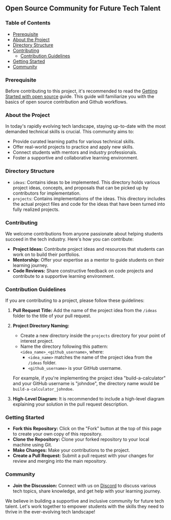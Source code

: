## Open Source Community for Future Tech Talent

### Table of Contents

- [Prerequisite](#prerequisite)
- [About the Project](#about-the-project)
- [Directory Structure](#directory-structure)
- [Contributing](#contributing)
  - [Contribution Guidelines](#contribution-guidelines)
- [Getting Started](#getting-started)
- [Community](#community)

### Prerequisite

Before contributing to this project, it's recommended to read the [Getting Started with open source](https://github.com/gabrieldemarmiesse/getting_started_open_source/tree/master) guide. This guide will familiarize you with the basics of open source contribution and Github workflows.

### About the Project

In today's rapidly evolving tech landscape, staying up-to-date with the most demanded technical skills is crucial. This community aims to:

- Provide curated learning paths for various technical skills.
- Offer real-world projects to practice and apply new skills.
- Connect students with mentors and industry professionals.
- Foster a supportive and collaborative learning environment.

### Directory Structure

- `ideas`: Contains ideas to be implemented. This directory holds various project ideas, concepts, and proposals that can be picked up by contributors for implementation.
- `projects`: Contains implementations of the ideas. This directory includes the actual project files and code for the ideas that have been turned into fully realized projects.

### Contributing

We welcome contributions from anyone passionate about helping students succeed in the tech industry. Here's how you can contribute:

- **Project Ideas:** Contribute project ideas and resources that students can work on to build their portfolios.
- **Mentorship:** Offer your expertise as a mentor to guide students on their learning journey.
- **Code Reviews:** Share constructive feedback on code projects and contribute to a supportive learning environment.

### Contribution Guidelines

If you are contributing to a project, please follow these guidelines:

1. **Pull Request Title:** Add the name of the project idea from the `/ideas` folder to the title of your pull request.

2. **Project Directory Naming:**

   - Create a new directory inside the `projects` directory for your point of interest project.
   - Name the directory following this pattern: `<idea_name>_<github_username>`, where:
     - `<idea_name>` matches the name of the project idea from the `/ideas` folder.
     - `<github_username>` is your GitHub username.

   For example, if you're implementing the project idea "build-a-calculator" and your GitHub username is "johndoe", the directory name would be `build-a-calculator_johndoe`.

3. **High-Level Diagram:** It is recommended to include a high-level diagram explaining your solution in the pull request description.

### Getting Started

- **Fork this Repository:** Click on the "Fork" button at the top of this page to create your own copy of this repository.
- **Clone the Repository:** Clone your forked repository to your local machine using Git.
- **Make Changes:** Make your contributions to the project.
- **Create a Pull Request:** Submit a pull request with your changes for review and merging into the main repository.

### Community

- **Join the Discussion:** Connect with us on [Discord](https://discord.com/channels/1269299264937398423/1269299265423933502) to discuss various tech topics, share knowledge, and get help with your learning journey.

We believe in building a supportive and inclusive community for future tech talent. Let's work together to empower students with the skills they need to thrive in the ever-evolving tech landscape!
